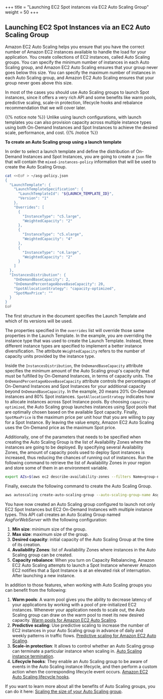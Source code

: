 +++
title = "Launching EC2 Spot instances via EC2 Auto Scaling Group"
weight = 50
+++

## Launching EC2 Spot Instances via an EC2 Auto Scaling Group

Amazon EC2 Auto Scaling helps you ensure that you have the correct number of Amazon EC2 instances available to handle the load for your application. You create collections of EC2 instances, called Auto Scaling groups. You can specify the minimum number of instances in each Auto Scaling group, and Amazon EC2 Auto Scaling ensures that your group never goes below this size. You can specify the maximum number of instances in each Auto Scaling group, and Amazon EC2 Auto Scaling ensures that your group never goes above this size.

In most of the cases you should use Auto Scaling groups to launch Spot instances, since it offers a very rich API and some benefits like warm pools, predictive scaling, scale-in protection, lifecycle hooks and rebalance recommendation that we will cover later.

{{% notice note %}}
Unlike using launch configurations, with launch templates you can also provision capacity across multiple instance types using both On-Demand Instances and Spot Instances to achieve the desired scale, performance, and cost.
{{% /notice %}}

 **To create an Auto Scaling group using a launch template**

In order to select a launch template and define the distribution of On-Demand Instances and Spot Instances, you are going to create a `json` file that will contain the `mixed-instances-policy` information that will be used to create the Auto Scaling Group.

```bash
cat <<EoF > ~/asg-policy.json
{
  "LaunchTemplate": {
    "LaunchTemplateSpecification": {
      "LaunchTemplateId": "${LAUNCH_TEMPLATE_ID}",
      "Version": "1"
    },
    "Overrides": [
      {
        "InstanceType": "c5.large",
        "WeightedCapacity": "2"
      },
      {
        "InstanceType": "c5.xlarge",
        "WeightedCapacity": "4"
      },
      {
        "InstanceType": "c4.large",
        "WeightedCapacity": "2"
      }
    ]
  },
  "InstancesDistribution": {
    "OnDemandBaseCapacity": 2,
    "OnDemandPercentageAboveBaseCapacity": 20,
    "SpotAllocationStrategy": "capacity-optimized",
    "SpotMaxPrice": ""
  }
}
EoF
```

The first structure in the document specifies the Launch Template and which of its versions will be used.

The properties specified in the `overrides` list will override those same properties in the Launch Template. In the example, you are overriding the instance type that was used to create the Launch Template. Instead, three different instance types are specified to implement a better instance diversification. The attribute `WeightedCapacity` refers to the number of capacity units provided by the instance type.

Inside the `InstancesDistribution`, the `OnDemandBaseCapacity` attribute specifies the minimum amount of the Auto Scaling group's capacity that must be fulfilled by On-Demand Instances, in terms of capacity units. The `OnDemandPercentageAboveBaseCapacity` attribute controls the percentages of On-Demand Instances and Spot Instances for your additional capacity beyond `OnDemandBaseCapacity`. In the example, 20 means 20% On-Demand instances and 80% Spot instances. `SpotAllocationStrategy` indicates how to allocate instances across Spot Instance pools. By choosing `capacity-optimized`, the Auto Scaling group launches instances using Spot pools that are optimally chosen based on the available Spot capacity. Finally, `SpotMaxPrice` is the maximum price per unit hour that you are willing to pay for a Spot Instance. By leaving the value empty, Amazon EC2 Auto Scaling uses the On-Demand price as the maximum Spot price. 

Additionally, one of the parameters that needs to be specified when creating the Auto Scaling Group is the list of Availability Zones where the instances are going to be deployed. By specifying several Availability Zones, the amount of capacity pools used to deploy Spot instances is increased, thus reducing the chances of running out of instances.
Run the following command to retrieve the list of Availability Zones in your region and store some of them in an environment variable.

```bash
export AZs=$(aws ec2 describe-availability-zones --filters Name=group-name,Values="${AWS_REGION}" Name=zone-type,Values=availability-zone | jq -r '.AvailabilityZones[0].ZoneName + " " + .AvailabilityZones[1].ZoneName + " " + .AvailabilityZones[2].ZoneName')
```

Finally, execute the following command to create the Auto Scaling Group.

```bash
aws autoscaling create-auto-scaling-group --auto-scaling-group-name AsgForWebServer --min-size 2 --max-size 10 --desired-capacity 2 --availability-zones "${AZs}" --capacity-rebalance true --mixed-instances-policy file://asg-policy.json
```

You have now created an Auto Scaling group configured to launch not only EC2 Spot Instances but EC2 On-Demand Instances with multiple instance types.
This API call creates an Auto Scaling Group named *AsgForWebServer* with the following configuration:

1. **Min size**: minimum size of the group.
2. **Max size**: maximum size of the group.
3. **Desired capacity**: initial capacity of the Auto Scaling Group at the time of its creation.
4. **Availability Zones**: list of Availability Zones where instances in the Auto Scaling group can be created.
4. **Capacity rebalance**: When you turn on Capacity Rebalancing, Amazon EC2 Auto Scaling attempts to launch a Spot Instance whenever Amazon EC2 notifies that a Spot Instance is at an elevated risk of interruption. After launching a new instance.

In addition to those features, when working with Auto Scaling groups you can benefit from the following:

1. **Warm pools**: A warm pool gives you the ability to decrease latency of your applications by working with a pool of pre-initialized EC2 instances. Whenever your application needs to scale out, the Auto Scaling group can draw on the warm pool to meet its new desired capacity. [Warm pools for Amazon EC2 Auto Scaling](https://docs.aws.amazon.com/autoscaling/ec2/userguide/ec2-auto-scaling-warm-pools.html).
2. **Predictive scaling**: Use predictive scaling to increase the number of EC2 instances in your Auto Scaling group in advance of daily and weekly patterns in traffic flows. [Predictive scaling for Amazon EC2 Auto Scaling](https://docs.aws.amazon.com/autoscaling/ec2/userguide/ec2-auto-scaling-predictive-scaling.html).
3. **Scale-in protection**: It allows to control whether an Auto Scaling group can terminate a particular instance when scaling in. [Auto Scaling instance termination](https://docs.aws.amazon.com/autoscaling/ec2/userguide/as-instance-termination.html).
4. **Lifecycle hooks**: They enable an Auto Scaling group to be aware of events in the Auto Scaling instance lifecycle, and then perform a custom action when the corresponding lifecycle event occurs. [Amazon EC2 Auto Scaling lifecycle hooks](https://docs.aws.amazon.com/autoscaling/ec2/userguide/lifecycle-hooks.html).

If you want to learn more about all the benefits of Auto Scaling groups, you can do it here: [Scaling the size of your Auto Scaling group](https://docs.aws.amazon.com/autoscaling/ec2/userguide/scaling_plan.html).
